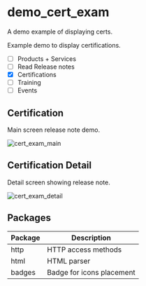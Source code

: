# demo_cert_exam

A demo example of displaying certs.

Example demo to display certifications.

- [ ] Products + Services
- [ ] Read Release notes
- [x] Certifications
- [ ] Training
- [ ] Events

## Certification

Main screen release note demo.

![cert_exam_main](https://github.com/rosera/demo_cert_exam/blob/main/screenshots/cert_exam_main.png "Mobile App")

## Certification Detail

Detail screen showing release note.

![cert_exam_detail](https://github.com/rosera/demo_cert_exam/blob/main/screenshots/cert_exam_detail.png "Mobile App")

## Packages

| Package                  | Description               |
|--------------------------|---------------------------|
| http                     | HTTP access methods       |
| html                     | HTML parser               |
| badges                   | Badge for icons placement |